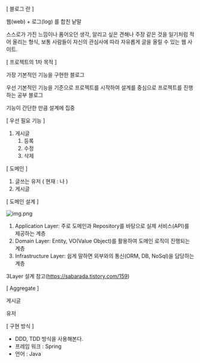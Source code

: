 [ 블로그 란 ]

웹(web) + 로그(log) 를 합친 낱말

스스로가 가진 느낌이나 품어오던 생각, 알리고 싶은 견해나 주장 같은 것을 일기처럼 적어 올리는 형식, 보통 사람들이 자신의 관심사에 따라 자유롭게 글을 올릴 수 있는 웹 사이트.

[ 프로젝트의 1차 목적 ]

가장 기본적인 기능을 구현한 블로그

우선 기본적인 기능을 기준으로 프로젝트를 시작하여 설계를 중심으로 프로젝트를 진행하는 공부 블로그

기능이 간단한 만큼 설계에 집중

[ 우선 필요 기능 ]

1. 게시글
    1. 등록
    2. 수정
    3. 삭제

[ 도메인 ]

1. 글쓰는 유저 ( 현재 : 나 )
2. 게시글

[ 도메인 설계 ]

![img.png](img.png)

1. Application Layer: 주로 도메인과 Repository를 바탕으로 실제 서비스(API)를 제공하는 계층
2. Domain Layer: Entity, VO(Value Object)를 활용하여 도메인 로직이 진행되는 계층
3. Infrastructure Layer: 쉽게 말하면 외부와의 통신(ORM, DB, NoSql)을 담당하는 계층

3Layer 설계 참고(https://sabarada.tistory.com/159)

[ Aggregate ]

게시글

유저

[ 구현 방식 ]

- DDD, TDD 방식을 사용해본다.
- 프레임 워크 : Spring
- 언어 : Java
